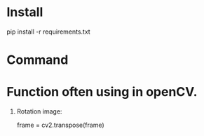 # Install 

pip install -r requirements.txt

# Command 

# Function often using in openCV.
1. Rotation image:
   
    frame = cv2.transpose(frame)

